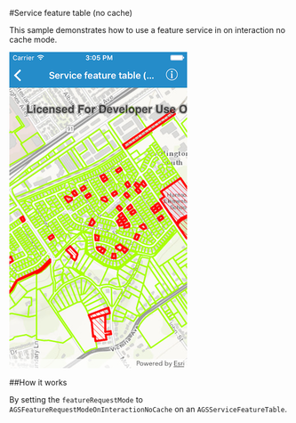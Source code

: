 #Service feature table (no cache)

This sample demonstrates how to use a feature service in on interaction no cache mode.

![](image1.png)

##How it works

By setting the `featureRequestMode` to `AGSFeatureRequestModeOnInteractionNoCache` on an `AGSServiceFeatureTable`.

